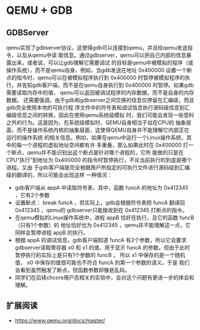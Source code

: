 # QEMU + GDB

## GDBServer

qemu实现了gdbserver协议，这使得gdb可以连接到qemu，并且给qemu发送指令，以及从qemu中读
取信息。通过gdbserver，qemu可以把自己内部的信息暴露出来，或者说，可以让gdb理解它需要调试
的目标是qemu中被模拟的程序（或操作系统），而不是qemu自身。例如，当gdb发送在地址
0x400000 设置一个断点的指令时，qemu可以在被模拟程序执行到 0x400000 时暂停被模拟程序的执
行，并告知gdb客户端，而不是在qemu自身执行到 0x400000 时暂停。如果gdb需要读取内存中的值，
qemu可以返回被调试程序的内存数据，而不是自身的内存数据。
还需要强调，由于gdb和gdbserver之间交换的信息仅停留在汇编级，而且gdb完全使用本地的可执行程
序文件中的符号表和调试信息执行源码级信息到汇编级信息之间的转换，因此在使用qemu系统级模拟
时，我们可能会发现一些意料之外的行为。这是因为，在系统级模拟时，QEMU自身相当于站在CPU的
抽象层面，而不是操作系统内核的抽象层面，这使得QEMU自身并不能理解它内部正在运行的操作系统
的相关信息。例如，如果在qemu中运行一个Linux操作系统，其中的每一个进程的虚拟地址空间都有许
多重叠，那么如果此时在 0x400000 打一个断点，qemu并不能识别出这个断点是针对哪个进程的，它所
能做的只是在CPU“执行”到地址为 0x400000 的指令时暂停执行，不论当前执行的到底是哪个进程。又由
于gdb客户端是完全根据用户所指定的可执行文件进行源码级到汇编级的翻译的，所以可能会出现这样
一种情况：

- gdb客户端从 appA 中读取符号表，其中，函数 funcA 的地址为 0x412345 ，它有2个参数
- 设置断点： break funcA ，但实际上，gdb会根据符号表把 funcA 翻译回 0x412345 ，qemu的
gdbserver只能接收到在 0x412345 打断点的指令。
- 在qemu模拟的Linux操作系统中，进程 appB 恰好在执行，且它的函数 funcB （只有1个参数）的
地址恰好也为 0x412345 ，qemu并不能理解这一点，它同样会暂停进程 appB 的执行。
- 根据 appA 的调试信息，gdb客户端知道 funcA 有2个参数，所以它会要求gdbserver读取寄存器
x0 和 x1 的值，用于显示 funcA 的参数。但由于此时暂停执行的实际上是只有1个参数的 funcB ，
所以 x1 中保存的是一个随机值， x0 中保存的值很可能也不符合 funcA 的第一个参数的语义。于是
我们会看到虽然触发了断点，但函数参数却像是乱码。
- 同学们在后续chcore用户态相关的实验中，会对这个问题有更进一步的体会和理解。

## 扩展阅读

- <https://www.qemu.org/docs/master/>
